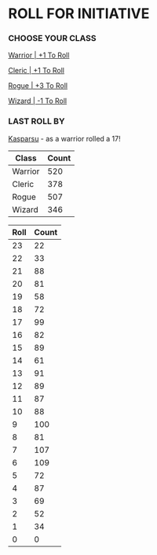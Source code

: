 # ROLL FOR INITIATIVE
### CHOOSE YOUR CLASS

[Warrior | +1 To Roll](https://github.com/benjaminsampica/benjaminsampica/issues/new?title=roll%7Cwarrior&body=Just+click+%27Submit+new+issue%27.)

[Cleric | +1 To Roll](https://github.com/benjaminsampica/benjaminsampica/issues/new?title=roll%7Ccleric&body=Just+click+%27Submit+new+issue%27.)

[Rogue | +3 To Roll](https://github.com/benjaminsampica/benjaminsampica/issues/new?title=roll%7Crogue&body=Just+click+%27Submit+new+issue%27.)

[Wizard | -1 To Roll](https://github.com/benjaminsampica/benjaminsampica/issues/new?title=roll%7Cwizard&body=Just+click+%27Submit+new+issue%27.)
### LAST ROLL BY
[Kasparsu](https://www.github.com/Kasparsu) - as a warrior rolled a 17!

|Class|Count|
|-|-|
|Warrior|520|
|Cleric|378|
|Rogue|507|
|Wizard|346|

|Roll|Count|
|-|-|
|23|22
|22|33
|21|88
|20|81
|19|58
|18|72
|17|99
|16|82
|15|89
|14|61
|13|91
|12|89
|11|87
|10|88
|9|100
|8|81
|7|107
|6|109
|5|72
|4|87
|3|69
|2|52
|1|34
|0|0
